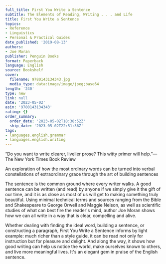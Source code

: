 ```yaml
---
full_title: First You Write a Sentence
subtitle: The Elements of Reading, Writing . . . and Life
title: First You Write a Sentence
topics:
- Reference
- Linguistics
- Personal & Practical Guides
date_published: '2019-08-13'
authors:
- Joe Moran
publisher: Penguin Books
format: Paperback
language: English
source: Bookshelf
cover:
  filename: 9780143134343.jpg
  media_type: data:image/image/jpeg;base64
length: '240'
type: new
link: null
date: '2023-05-02'
asin: '9780143134343'
rating: {}
order_summary:
  order_date: '2023-05-02T18:38:52Z'
  ship_date: '2023-05-02T22:51:36Z'
tags:
- languages.english.grammar
- languages.english.writing
---
```

“Do you want to write clearer, livelier prose? This witty primer will help.”—The New York Times Book Review

An exploration of how the most ordinary words can be turned into verbal constellations of extraordinary grace through the art of building sentences

The sentence is the common ground where every writer walks. A good sentence can be written (and read) by anyone if we simply give it the gift of our time, and it is as close as most of us will get to making something truly beautiful. Using minimal technical terms and sources ranging from the Bible and Shakespeare to George Orwell and Maggie Nelson, as well as scientific studies of what can best fire the reader's mind, author Joe Moran shows how we can all write in a way that is clear, compelling and alive.

Whether dealing with finding the ideal word, building a sentence, or constructing a paragraph, First You Write a Sentence informs by light example: much richer than a style guide, it can be read not only for instruction but for pleasure and delight. And along the way, it shows how good writing can help us notice the world, make ourselves known to others, and live more meaningful lives. It's an elegant gem in praise of the English sentence.
